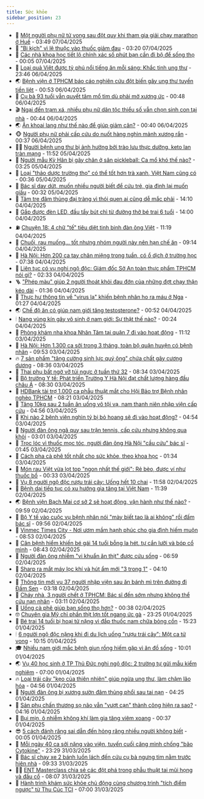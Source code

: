 ```yaml
---
title: Sức khỏe
sidebar_position: 23
---
```


<!-- dantri-suc-khoe:START -->
- 🤔 [Một người phụ nữ tử vong sau đột quỵ khi tham gia giải chạy marathon ở Huế](https://dantri.com.vn/suc-khoe/mot-nguoi-phu-nu-tu-vong-sau-dot-quy-khi-tham-gia-giai-chay-marathon-o-hue-20250407104618948.htm) - 03:49 07/04/2025
- 🚦 [&quot;Bi kịch&quot; vì lệ thuộc vào thuốc giảm đau](https://dantri.com.vn/suc-khoe/bi-kich-vi-le-thuoc-vao-thuoc-giam-dau-20250406135919078.htm) - 03:20 07/04/2025
- 🤖 [Các nhà khoa học tiết lộ chính xác số phút bạn cần đi bộ để sống thọ](https://dantri.com.vn/suc-khoe/cac-nha-khoa-hoc-tiet-lo-chinh-xac-so-phut-ban-can-di-bo-de-song-tho-20250406203234147.htm) - 00:05 07/04/2025
- 🐻 [Loại quả Việt được tỷ phú nổi tiếng ăn mỗi sáng: Khắc tinh ung thư](https://dantri.com.vn/suc-khoe/loai-qua-viet-duoc-ty-phu-noi-tieng-an-moi-sang-khac-tinh-ung-thu-20250405204241944.htm) - 23:46 06/04/2025
- 🌏 [Bệnh viện ở TPHCM báo cáo nghiên cứu đột biến gây ung thư tuyến tiền liệt](https://dantri.com.vn/suc-khoe/benh-vien-o-tphcm-bao-cao-nghien-cuu-dot-bien-gay-ung-thu-tuyen-tien-liet-20250405120238473.htm) - 00:53 06/04/2025
- 👺 [Cụ bà 93 tuổi vẫn quyết tâm mổ tim dù phải mở xương ức](https://dantri.com.vn/suc-khoe/cu-ba-93-tuoi-van-quyet-tam-mo-tim-du-phai-mo-xuong-uc-20250405173140471.htm) - 00:48 06/04/2025
- 🎬 [Ngại đến trạm xá, nhiều phụ nữ dân tộc thiểu số vẫn chọn sinh con tại nhà](https://dantri.com.vn/suc-khoe/ngai-den-tram-xa-nhieu-phu-nu-dan-toc-thieu-so-van-chon-sinh-con-tai-nha-20250405192008710.htm) - 00:44 06/04/2025
- 🌏 [Ăn khoai lang như thế nào để giúp giảm cân?](https://dantri.com.vn/suc-khoe/an-khoai-lang-nhu-the-nao-de-giup-giam-can-20250405210111184.htm) - 00:40 06/04/2025
- 🐵 [Người phụ nữ phải cấp cứu do nuốt hàng nghìn mảnh xương rắn](https://dantri.com.vn/suc-khoe/nguoi-phu-nu-phai-cap-cuu-do-nuot-hang-nghin-manh-xuong-ran-20250405194025665.htm) - 00:37 06/04/2025
- 👨‍🏫 [Người bệnh ung thư bị ảnh hưởng bởi trào lưu thực dưỡng, keto lan tràn mạng](https://dantri.com.vn/suc-khoe/nguoi-benh-ung-thu-bi-anh-huong-boi-trao-luu-thuc-duong-keto-lan-tran-mang-20250405180347727.htm) - 11:52 05/04/2025
- 🤗 [Người mẫu Kỳ Hân bị gãy chân ở sân pickleball: Ca mổ khó thế nào?](https://dantri.com.vn/suc-khoe/nguoi-mau-ky-han-bi-gay-chan-o-san-pickleball-ca-mo-kho-the-nao-20250405101729735.htm) - 03:25 05/04/2025
- 🫶 [Loại &quot;thảo dược trường thọ&quot; có thể tốt hơn trà xanh, Việt Nam cũng có](https://dantri.com.vn/suc-khoe/loai-thao-duoc-truong-tho-co-the-tot-hon-tra-xanh-viet-nam-cung-co-20250404203751897.htm) - 00:36 05/04/2025
- 🙉 [Bác sĩ day dứt, muốn nhiều người biết để cứu trẻ, gia đình lại muốn giấu](https://dantri.com.vn/suc-khoe/bac-si-day-dut-muon-nhieu-nguoi-biet-de-cuu-tre-gia-dinh-lai-muon-giau-20250404213735048.htm) - 00:32 05/04/2025
- 🦅 [Tăm tre đâm thủng đại tràng vì thói quen ai cũng dễ mắc phải](https://dantri.com.vn/suc-khoe/tam-tre-dam-thung-dai-trang-vi-thoi-quen-ai-cung-de-mac-phai-20250404180847589.htm) - 14:10 04/04/2025
- 🐘 [Gắp được đèn LED, đầu tẩy bút chì từ đường thở bé trai 6 tuổi](https://dantri.com.vn/suc-khoe/gap-duoc-den-led-dau-tay-but-chi-tu-duong-tho-be-trai-6-tuoi-20250404140706000.htm) - 14:00 04/04/2025
- ⛽️ [Chuyện 18: 4 chữ &quot;tế&quot; tiêu diệt tinh binh đàn ông Việt](https://dantri.com.vn/suc-khoe/chuyen-18-4-chu-te-tieu-diet-tinh-binh-dan-ong-viet-20250403154131495.htm) - 11:19 04/04/2025
- 🤡 [Chuối, rau muống... tốt nhưng nhóm người này nên hạn chế ăn](https://dantri.com.vn/suc-khoe/chuoi-rau-muong-tot-nhung-nhom-nguoi-nay-nen-han-che-an-20250404160614081.htm) - 09:14 04/04/2025
- 💼 [Hà Nội: Hơn 200 ca tay chân miệng trong tuần, có ổ dịch ở trường học](https://dantri.com.vn/suc-khoe/ha-noi-hon-200-ca-tay-chan-mieng-trong-tuan-co-o-dich-o-truong-hoc-20250404143434176.htm) - 07:38 04/04/2025
- 🤔 [Liên tục có vụ nghi ngộ độc: Giám đốc Sở An toàn thực phẩm TPHCM nói gì?](https://dantri.com.vn/suc-khoe/lien-tuc-co-vu-nghi-ngo-doc-giam-doc-so-an-toan-thuc-pham-tphcm-noi-gi-20250403135750420.htm) - 02:33 04/04/2025
- 🪜 [&quot;Phép màu&quot; giúp 2 người thoát khỏi đau đớn của những đợt chạy thận kéo dài](https://dantri.com.vn/suc-khoe/phep-mau-giup-2-nguoi-thoat-khoi-dau-don-cua-nhung-dot-chay-than-keo-dai-20250403173331495.htm) - 01:36 04/04/2025
- 📝 [Thực hư thông tin về &quot;virus lạ&quot; khiến bệnh nhân ho ra máu ở Nga](https://dantri.com.vn/suc-khoe/thuc-hu-thong-tin-ve-virus-la-khien-benh-nhan-ho-ra-mau-o-nga-20250404080716517.htm) - 01:27 04/04/2025
- 🌏 [Chế độ ăn có giúp nam giới tăng testosterone?](https://dantri.com.vn/suc-khoe/che-do-an-co-giup-nam-gioi-tang-testosterone-20250404072944325.htm) - 00:52 04/04/2025
- 🕯 [Nang vùng kín gây vô sinh ở nam giới: Sự thật thế nào?](https://dantri.com.vn/suc-khoe/nang-vung-kin-gay-vo-sinh-o-nam-gioi-su-that-the-nao-20250327234031371.htm) - 00:24 04/04/2025
- 🦍 [Phòng khám nha khoa Nhân Tâm tại quận 7 đi vào hoạt động](https://dantri.com.vn/suc-khoe/phong-kham-nha-khoa-nhan-tam-tai-quan-7-di-vao-hoat-dong-20250403175558988.htm) - 11:12 03/04/2025
- 🌈 [Hà Nội: Hơn 1.300 ca sởi trong 3 tháng, toàn bộ quận huyện có bệnh nhân](https://dantri.com.vn/suc-khoe/ha-noi-hon-1300-ca-soi-trong-3-thang-toan-bo-quan-huyen-co-benh-nhan-20250403161246980.htm) - 09:53 03/04/2025
- 🔥 [7 sản phẩm &quot;tăng cường sinh lực quý ông&quot; chứa chất gây cương dương](https://dantri.com.vn/suc-khoe/7-san-pham-tang-cuong-sinh-luc-quy-ong-chua-chat-gay-cuong-duong-20250403153548049.htm) - 08:36 03/04/2025
- 🌊 [Thai phụ bất ngờ vỡ túi ngực ở tuần thứ 32](https://dantri.com.vn/suc-khoe/thai-phu-bat-ngo-vo-tui-nguc-o-tuan-thu-32-20250403150633793.htm) - 08:34 03/04/2025
- 🚦 [Bộ trưởng Y tế: Phát triển Trường Y Hà Nội đạt chất lượng hàng đầu châu Á](https://dantri.com.vn/suc-khoe/bo-truong-y-te-phat-trien-truong-y-ha-noi-dat-chat-luong-hang-dau-chau-a-20250403114858898.htm) - 08:30 03/04/2025
- 🤖 [HDBank tài trợ 1.000 ca phẫu thuật mắt cho Hội Bảo trợ Bệnh nhân nghèo TPHCM](https://dantri.com.vn/suc-khoe/hdbank-tai-tro-1000-ca-phau-thuat-mat-cho-hoi-bao-tro-benh-nhan-ngheo-tphcm-20250403151817416.htm) - 08:21 03/04/2025
- 🤡 [Tăng 10kg sau 2 tuần ăn uống vô tội vạ, nam thanh niên nhập viện cấp cứu](https://dantri.com.vn/suc-khoe/tang-10kg-sau-2-tuan-an-uong-vo-toi-va-nam-thanh-nien-nhap-vien-cap-cuu-20250403115201658.htm) - 04:56 03/04/2025
- 💂 [Khi nào 2 bệnh viện nghìn tỷ bị bỏ hoang sẽ đi vào hoạt động?](https://dantri.com.vn/suc-khoe/khi-nao-2-benh-vien-nghin-ty-bi-bo-hoang-se-di-vao-hoat-dong-20250402211611160.htm) - 04:54 03/04/2025
- 🦄 [Người đàn ông ngã quỵ sau trận tennis, cấp cứu nhưng không qua khỏi](https://dantri.com.vn/suc-khoe/nguoi-dan-ong-nga-quy-sau-tran-tennis-cap-cuu-nhung-khong-qua-khoi-20250403100149468.htm) - 03:01 03/04/2025
- 🧠 [Trọc lóc vì thuốc mọc tóc, người đàn ông Hà Nội &quot;cầu cứu&quot; bác sĩ](https://dantri.com.vn/suc-khoe/troc-loc-vi-thuoc-moc-toc-nguoi-dan-ong-ha-noi-cau-cuu-bac-si-20250401090043800.htm) - 01:45 03/04/2025
- 🤖 [Cách pha cà phê tốt nhất cho sức khỏe, theo khoa học](https://dantri.com.vn/khoa-hoc/cach-pha-ca-phe-tot-nhat-cho-suc-khoe-theo-khoa-hoc-20250402075209533.htm) - 01:34 03/04/2025
- 💼 [Món rau Việt vừa lọt top &quot;ngon nhất thế giới&quot;: Rẻ bèo, được ví như thuốc bổ](https://dantri.com.vn/suc-khoe/mon-rau-viet-vua-lot-top-ngon-nhat-the-gioi-re-beo-duoc-vi-nhu-thuoc-bo-20250403070836519.htm) - 00:33 03/04/2025
- 🧰 [Vụ 8 người ngộ độc rượu trái cây: Uống hết 10 chai](https://dantri.com.vn/suc-khoe/vu-8-nguoi-ngo-doc-ruou-trai-cay-uong-het-10-chai-20250402150932378.htm) - 11:58 02/04/2025
- 🎉 [Bệnh dại tiếp tục có xu hướng gia tăng tại Việt Nam](https://dantri.com.vn/suc-khoe/benh-dai-tiep-tuc-co-xu-huong-gia-tang-tai-viet-nam-20250402174941463.htm) - 11:39 02/04/2025
- 🌏 [Bệnh viện Bạch Mai cơ sở 2 sẽ hoạt động, vận hành như thế nào?](https://dantri.com.vn/suc-khoe/benh-vien-bach-mai-co-so-2-se-hoat-dong-van-hanh-nhu-the-nao-20250402150143954.htm) - 09:59 02/04/2025
- 📝 [Bộ Y tế vào cuộc vụ bệnh nhân nói &quot;mày biết tao là ai không&quot; rồi đấm bác sĩ](https://dantri.com.vn/suc-khoe/bo-y-te-vao-cuoc-vu-benh-nhan-noi-may-biet-tao-la-ai-khong-roi-dam-bac-si-20250402164834665.htm) - 09:56 02/04/2025
- 🧠 [Vinmec Times City - Nơi ươm mầm hạnh phúc cho gia đình hiếm muộn](https://dantri.com.vn/suc-khoe/vinmec-times-city-noi-uom-mam-hanh-phuc-cho-gia-dinh-hiem-muon-20250402153349987.htm) - 08:53 02/04/2025
- 🚀 [Căn bệnh hiểm khiến bé gái 14 tuổi bỗng la hét, tự cắn lưỡi và bóp cổ mình](https://dantri.com.vn/suc-khoe/can-benh-hiem-khien-be-gai-14-tuoi-bong-la-het-tu-can-luoi-va-bop-co-minh-20250402152317838.htm) - 08:43 02/04/2025
- 💯 [Người đàn ông nhiễm &quot;vi khuẩn ăn thịt&quot; được cứu sống](https://dantri.com.vn/suc-khoe/nguoi-dan-ong-nhiem-vi-khuan-an-thit-duoc-cuu-song-20250402105448583.htm) - 06:59 02/04/2025
- 🫶 [Sharp ra mắt máy lọc khí và hút ẩm mới &quot;3 trong 1&quot;](https://dantri.com.vn/suc-khoe/sharp-ra-mat-may-loc-khi-va-hut-am-moi-3-trong-1-20250401191103576.htm) - 04:10 02/04/2025
- 👹 [Thông tin mới vụ 37 người nhập viện sau ăn bánh mì trên đường đi Đầm Sen](https://dantri.com.vn/suc-khoe/thong-tin-moi-vu-37-nguoi-nhap-vien-sau-an-banh-mi-tren-duong-di-dam-sen-20250401164329466.htm) - 03:18 02/04/2025
- 🤩 [Cháy nhà, 3 người chết ở TPHCM: Bác sĩ đến sớm nhưng không thể cứu nạn nhân](https://dantri.com.vn/suc-khoe/chay-nha-3-nguoi-chet-o-tphcm-bac-si-den-som-nhung-khong-the-cuu-nan-nhan-20250402100156899.htm) - 03:11 02/04/2025
- 🌊 [Uống cà phê giúp bạn sống thọ hơn?](https://dantri.com.vn/suc-khoe/uong-ca-phe-giup-ban-song-tho-hon-20250401195814302.htm) - 00:38 02/04/2025
- 🤓 [Chuyên gia Mỹ chỉ phần thịt lợn tốt ngang ức gà](https://dantri.com.vn/suc-khoe/chuyen-gia-my-chi-phan-thit-lon-tot-ngang-uc-ga-20250401092647415.htm) - 23:25 01/04/2025
- 🌝 [Bé trai 14 tuổi bị hoại tử nặng vì đắp thuốc nam chữa bỏng cồn](https://dantri.com.vn/suc-khoe/be-trai-14-tuoi-bi-hoai-tu-nang-vi-dap-thuoc-nam-chua-bong-con-20250401185928394.htm) - 15:23 01/04/2025
- 🕯 [6 người ngộ độc nặng khi đi du lịch uống &quot;rượu trái cây&quot;: Một ca tử vong](https://dantri.com.vn/suc-khoe/6-nguoi-ngo-doc-nang-khi-di-du-lich-uong-ruou-trai-cay-mot-ca-tu-vong-20250401171023310.htm) - 10:15 01/04/2025
- 🎓 [Nhiều nam giới mắc bệnh giun rồng hiếm gặp vì ăn đồ sống](https://dantri.com.vn/suc-khoe/nhieu-nam-gioi-mac-benh-giun-rong-hiem-gap-vi-an-do-song-20250401161254483.htm) - 10:01 01/04/2025
- 🌏 [Vụ 40 học sinh ở TP Thủ Đức nghi ngộ độc: 2 trường tự gửi mẫu kiểm nghiệm](https://dantri.com.vn/suc-khoe/vu-40-hoc-sinh-o-tp-thu-duc-nghi-ngo-doc-2-truong-tu-gui-mau-kiem-nghiem-20250401121034883.htm) - 07:00 01/04/2025
- 🔥 [Loại trái cây &quot;kẹo của thiên nhiên&quot; giúp ngừa ung thư, làm chậm lão hóa](https://dantri.com.vn/suc-khoe/loai-trai-cay-keo-cua-thien-nhien-giup-ngua-ung-thu-lam-cham-lao-hoa-20250331144514580.htm) - 04:56 01/04/2025
- 📝 [Người đàn ông bị xương sườn đâm thủng phổi sau tai nạn](https://dantri.com.vn/suc-khoe/nguoi-dan-ong-bi-xuong-suon-dam-thung-phoi-sau-tai-nan-20250401094041122.htm) - 04:25 01/04/2025
- 🧠 [Sản phụ chấn thương sọ não vẫn &quot;vượt cạn&quot; thành công hiện ra sao?](https://dantri.com.vn/suc-khoe/san-phu-chan-thuong-so-nao-van-vuot-can-thanh-cong-hien-ra-sao-20250401103856073.htm) - 04:16 01/04/2025
- 🦅 [Bụi mịn, ô nhiễm không khí làm gia tăng viêm xoang](https://dantri.com.vn/suc-khoe/bui-min-o-nhiem-khong-khi-lam-gia-tang-viem-xoang-20250331162440769.htm) - 00:37 01/04/2025
- 😎 [5 cách đánh răng sai dẫn đến hỏng răng nhiều người không biết](https://dantri.com.vn/suc-khoe/5-cach-danh-rang-sai-dan-den-hong-rang-nhieu-nguoi-khong-biet-20250331135600886.htm) - 00:05 01/04/2025
- 🎉 [Mỗi ngày 40 ca sởi nặng vào viện, tuyến cuối căng mình chống &quot;bão Cytokine&quot;](https://dantri.com.vn/suc-khoe/moi-ngay-40-ca-soi-nang-vao-vien-tuyen-cuoi-cang-minh-chong-bao-cytokine-20250331234523320.htm) - 23:29 31/03/2025
- 🫣 [Bác sĩ chạy xe 2 bánh luồn lách đến cứu cụ bà ngưng tim nằm trước hiên nhà](https://dantri.com.vn/suc-khoe/bac-si-chay-xe-2-banh-luon-lach-den-cuu-cu-ba-ngung-tim-nam-truoc-hien-nha-20250331162118741.htm) - 09:33 31/03/2025
- 🧑‍🏫 [ENT Masterclass chia sẻ các đột phá trong phẫu thuật tai mũi họng và đầu cổ](https://dantri.com.vn/suc-khoe/ent-masterclass-chia-se-cac-dot-pha-trong-phau-thuat-tai-mui-hong-va-dau-co-20250331143942308.htm) - 08:07 31/03/2025
- 🥷 [Hành trình khám sức khỏe chủ động cùng chương trình &quot;tích điểm ngược&quot; từ Thu Cúc TCI](https://dantri.com.vn/suc-khoe/hanh-trinh-kham-suc-khoe-chu-dong-cung-chuong-trinh-tich-diem-nguoc-tu-thu-cuc-tci-20250331105250898.htm) - 07:00 31/03/2025<!-- dantri-suc-khoe:END -->

